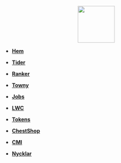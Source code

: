 <!-- docs/_sidebar.md -->

<a href="https://ekstammen.nu/">
<p align="center">
<img width="100" height="100" src="https://ekstammen.nu/img/serverlogo.png">  
</p>
</a>

* [**Hem**](/)

* [**Tider**](tider.md)

* [**Ranker**](bilder/epic.md)

* [**Towny**](towny.md)
		
* [**Jobs**](jobs.md)

* [**LWC**](lwc.md)

* [**Tokens**](tokens.md)
	
* [**ChestShop**](chestshop.md)
	
* [**CMI**](cmi.md)

* [**Nycklar**](nycklar.md)

